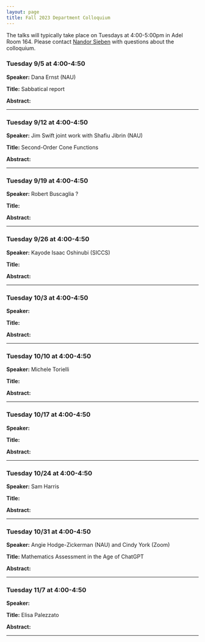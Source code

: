 ```yaml
---
layout: page
title: Fall 2023 Department Colloquium
---
```


The talks will typically take place on Tuesdays at 4:00-5:00pm in Adel Room 164. Please contact <a href="mailto:nandor.sieben@nau.edu">Nandor Sieben</a> with questions about the colloquium.

### Tuesday 9/5 at 4:00-4:50

**Speaker:** Dana Ernst (NAU)

**Title:** Sabbatical report

**Abstract:** 

<hr>

### Tuesday 9/12 at 4:00-4:50

**Speaker:** Jim Swift joint work with Shafiu Jibrin (NAU)

**Title:** Second-Order Cone Functions

**Abstract:** 

<hr>

### Tuesday 9/19 at 4:00-4:50

**Speaker:** Robert Buscaglia ?

**Title:** 

**Abstract:** 

<hr>

### Tuesday 9/26 at 4:00-4:50

**Speaker:** Kayode Isaac Oshinubi (SICCS)

**Title:** 

**Abstract:** 


<hr>

### Tuesday 10/3 at 4:00-4:50

**Speaker:** 

**Title:** 

**Abstract:** 

<hr>

### Tuesday 10/10 at 4:00-4:50

**Speaker:** Michele Torielli

**Title:** 

**Abstract:** 

<hr>

### Tuesday 10/17 at 4:00-4:50

**Speaker:** 

**Title:** 

**Abstract:** 

<hr>

### Tuesday 10/24 at 4:00-4:50

**Speaker:** Sam Harris

**Title:** 

**Abstract:** 

<hr>

### Tuesday 10/31 at 4:00-4:50

**Speaker:** Angie Hodge-Zickerman (NAU) and Cindy York (Zoom)

**Title:** Mathematics Assessment in the Age of ChatGPT

**Abstract:** 

<hr>

### Tuesday 11/7 at 4:00-4:50

**Speaker:** 

**Title:** Elisa Palezzato

**Abstract:** 

<hr>

